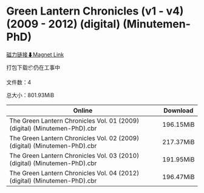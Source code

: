 # Green Lantern Chronicles (v1 - v4) (2009 - 2012) (digital) (Minutemen-PhD)

[磁力链接⬇Magnet Link](magnet:?xt=urn:btih:26962e95b082aa9fadf47e62b91cce761c79886a&dn=Green%20Lantern%20Chronicles%20%28v1%20-%20v4%29%20%282009%20-%202012%29%20%28digital%29%20%28Minutemen-PhD%29)

打包下载📦仍在工事中

文件数：4

总大小：801.93MiB

Online | Download
--- | ---
The Green Lantern Chronicles Vol. 01 (2009) (digital) (Minutemen-PhD).cbr | 196.15MiB
The Green Lantern Chronicles Vol. 02 (2009) (digital) (Minutemen-PhD).cbr | 217.37MiB
The Green Lantern Chronicles Vol. 03 (2010) (digital) (Minutemen-PhD).cbr | 191.95MiB
The Green Lantern Chronicles Vol. 04 (2012) (digital) (Minutemen-PhD).cbr | 196.47MiB
